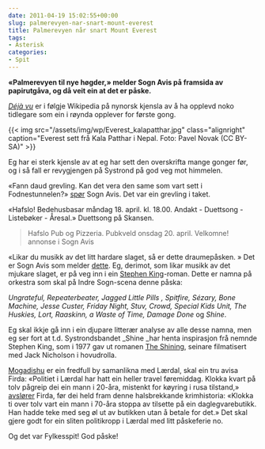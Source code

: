```yaml
---
date: 2011-04-19 15:02:55+00:00
slug: palmerevyen-nar-snart-mount-everest
title: Palmerevyen når snart Mount Everest
tags: 
- Asterisk
categories:
- Spit
---
```


**«Palmerevyen til nye høgder,» melder Sogn Avis på framsida av papirutgåva, og då veit ein at det er påske.**

[_Déjà vu_](http://nn.wikipedia.org/wiki/D%C3%A9j%C3%A0_vu) er i følgje Wikipedia på nynorsk kjensla av å ha opplevd noko tidlegare som ein i røynda opplever for første gong.

<!--more-->

{{< img src="/assets/img/wp/Everest_kalapatthar.jpg" class="alignright" caption="Everest sett frå Kala Patthar i Nepal. Foto: Pavel Novak (CC BY-SA)" >}}

Eg har ei sterk kjensle av at eg har sett den overskrifta mange gonger før, og i så fall er revygjengen på Systrond på god veg mot himmelen.

«Fann daud grevling. Kan det vera den same som vart sett i Fodnestunnelen?» [spør](http://www.sognavis.no/lokale_nyhende/article5572580.ece) Sogn Avis. Det var ein grevling i taket.

«Hafslo! Bedehusbasar måndag 18. april. kl. 18.00. Andakt - Duettsong - Listebøker - Åresal.» Duettsong på Skansen.


<blockquote>Hafslo Pub og Pizzeria. Pubkveld onsdag 20. april. Velkomne!
annonse i Sogn Avis</blockquote>


«Likar du musikk av det litt hardare slaget, så er dette draumepåsken. » Det er Sogn Avis som melder [dette](http://www.sognavis.no/lokale_nyhende/article5572216.ece). Eg, derimot, som likar musikk av det mjukare slaget, er på veg inn i ein [Stephen King](http://nn.wikipedia.org/wiki/Stephen_King)-roman. Dette er namna på orkestra som skal på Indre Sogn-scena denne påska:

_Ungrateful, Repeaterbeater, Jagged Little Pills , Spitfire, Sézary, Bone Machine, Jesse Custer, Friday Night, Stuv, Crowd, Special Kids Unit, The Huskies, Lort, Raaskinn, a Waste of Time, Damage Done_ og _Shine_.

Eg skal ikkje gå inn i ein djupare litterær analyse av alle desse namna, men eg ser fort at t.d. Systrondsbandet _Shine _har henta inspirasjon frå nemnde Stephen King, som i 1977 gav ut romanen [The Shining](http://en.wikipedia.org/wiki/The_Shining_%28novel%29), seinare filmatisert med Jack Nicholson i hovudrolla.

[Mogadishu](http://www.wonders-world.com/2010/03/top-5-most-dangerous-cities-for-live-of.html) er ein fredfull by samanlikna med Lærdal, skal ein tru avisa Firda: «Politiet i Lærdal har hatt ein heller travel føremiddag. Klokka kvart på tolv pågreip dei ein mann i 20-åra, mistenkt for køyring i rusa tilstand,» [avslører](http://www.firda.no/nyhende/article5570003.ece) Firda, før dei held fram denne halsbrekkande krimhistoria: «Klokka ti over tolv vart ein mann i 70-åra stoppa av tilsette på ein daglegvarebutikk. Han hadde teke med seg øl ut av butikken utan å betale for det.» Det skal gjere godt for ein sliten politikropp i Lærdal med litt påskeferie no.

Og det var Fylkesspit! God påske!
